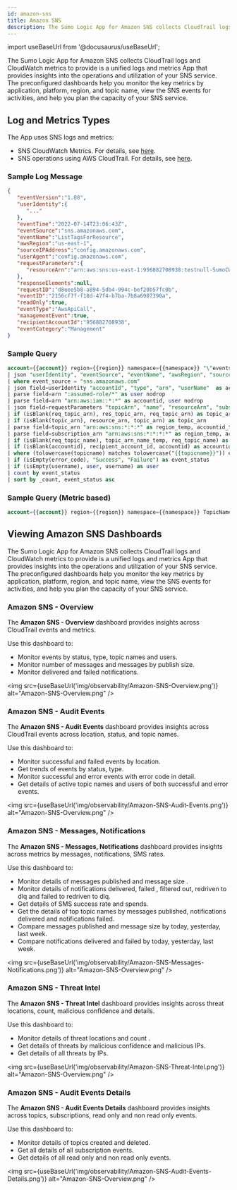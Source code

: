 ```yaml
---
id: amazon-sns
title: Amazon SNS
description: The Sumo Logic App for Amazon SNS collects CloudTrail logs and CloudWatch metrics that provides insight into the operations and utilization of your SNS service.
---
```


import useBaseUrl from '@docusaurus/useBaseUrl';

The Sumo Logic App for Amazon SNS collects CloudTrail logs and CloudWatch metrics to provide is a unified logs and metrics App that provides insights into the operations and utilization of your SNS service. The preconfigured dashboards help you monitor the key metrics by application, platform, region, and topic name, view the SNS events for activities, and help you plan the capacity of your SNS service.


## Log and Metrics Types

The App uses SNS logs and metrics:

* SNS CloudWatch Metrics. For details, see [here](http://docs.aws.amazon.com/AmazonCloudWatch/latest/monitoring/sns-metricscollected.html).
* SNS operations using AWS CloudTrail. For details, see [here](http://docs.aws.amazon.com/sns/latest/dg/logging-using-cloudtrail.html).


### Sample Log Message

```json
{
   "eventVersion":"1.08",
   "userIdentity":{
      "..."
   },
   "eventTime":"2022-07-14T23:06:43Z",
   "eventSource":"sns.amazonaws.com",
   "eventName":"ListTagsForResource",
   "awsRegion":"us-east-1",
   "sourceIPAddress":"config.amazonaws.com",
   "userAgent":"config.amazonaws.com",
   "requestParameters":{
      "resourceArn":"arn:aws:sns:us-east-1:956882708938:testnull-SumoCWEmailSNSTopic-1NV3GQ8XZ4DFY"
   },
   "responseElements":null,
   "requestID":"d8eee5b8-a894-5db4-994c-bef20b57fc0b",
   "eventID":"2156cf7f-f18d-47f4-b7ba-7b8a6907390a",
   "readOnly":true,
   "eventType":"AwsApiCall",
   "managementEvent":true,
   "recipientAccountId":"956882708938",
   "eventCategory":"Management"
}
```



### Sample Query

```sql title="Events By Status"
account={{account}} region={{region}} namespace={{namespace}} "\"eventsource\":\"sns.amazonaws.com\""
| json "userIdentity", "eventSource", "eventName", "awsRegion", "sourceIPAddress", "userAgent", "eventType", "recipientAccountId", "requestParameters", "responseElements", "requestID", "errorCode", "errorMessage" as userIdentity, event_source, event_name, region, src_ip, user_agent, event_type, recipient_account_id, requestParameters, responseElements, request_id, error_code, error_message nodrop
| where event_source = "sns.amazonaws.com"
| json field=userIdentity "accountId", "type", "arn", "userName"  as accountid, type, arn, username nodrop
| parse field=arn ":assumed-role/*" as user nodrop
| parse field=arn "arn:aws:iam::*:*" as accountid, user nodrop
| json field=requestParameters "topicArn", "name", "resourceArn", "subscriptionArn" as req_topic_arn, req_topic_name, resource_arn, subscription_arn  nodrop | json field=responseElements "topicArn" as res_topic_arn nodrop
| if (isBlank(req_topic_arn), res_topic_arn, req_topic_arn) as topic_arn
| if (isBlank(topic_arn), resource_arn, topic_arn) as topic_arn
| parse field=topic_arn "arn:aws:sns:*:*:*" as region_temp, accountid_temp, topic_arn_name_temp nodrop
| parse field=subscription_arn "arn:aws:sns:*:*:*:*" as region_temp, accountid_temp, topic_arn_name_temp, arn_value_temp nodrop
| if (isBlank(req_topic_name), topic_arn_name_temp, req_topic_name) as topicname
| if (isBlank(accountid), recipient_account_id, accountid) as accountid
| where (tolowercase(topicname) matches tolowercase("{{topicname}}")) or isBlank(topicname)
| if (isEmpty(error_code), "Success", "Failure") as event_status
| if (isEmpty(username), user, username) as user
| count by event_status
| sort by _count, event_status asc
```


### Sample Query (Metric based)

```sql title="Messages Published"
account={{account}} region={{region}} namespace={{namespace}} TopicName={{topicname}} metric=NumberOfMessagesPublished Statistic=Sum | sum
```


## Viewing Amazon SNS Dashboards

The Sumo Logic App for Amazon SNS collects CloudTrail logs and CloudWatch metrics to provide is a unified logs and metrics App that provides insights into the operations and utilization of your SNS service. The preconfigured dashboards help you monitor the key metrics by application, platform, region, and topic name, view the SNS events for activities, and help you plan the capacity of your SNS service.


### Amazon SNS - Overview

The **Amazon SNS - Overview** dashboard provides insights across CloudTrail events and metrics.

Use this dashboard to:
* Monitor events by status, type, topic names and  users.
* Monitor number of messages and messages by publish size.
* Monitor delivered and failed notifications.

<img src={useBaseUrl('img/observability/Amazon-SNS-Overview.png')} alt="Amazon-SNS-Overview.png" />

### Amazon SNS - Audit Events  

The **Amazon SNS - Audit Events** dashboard provides insights across CloudTrail events across location, status, and topic names.

Use this dashboard to:

* Monitor successful and failed events by location.
* Get trends of events by status, type.
* Monitor successful and error events with error code in detail.
* Get details of active topic names and users of both successful and error events.

<img src={useBaseUrl('img/observability/Amazon-SNS-Audit-Events.png')} alt="Amazon-SNS-Overview.png" />


### Amazon SNS - Messages, Notifications  

The **Amazon SNS - Messages, Notifications** dashboard provides insights across metrics by messages, notifications, SMS rates.

Use this dashboard to:
* Monitor details of messages published and message size .
* Monitor details of notifications delivered, failed , filtered out, redriven to dlq and failed to redriven to dlq.
* Get details of SMS success rate and spends.
* Get the details of top topic names by messages published, notifications delivered and notifications failed.
* Compare messages published and message size by today, yesterday, last week.  
* Compare notifications delivered and failed by today, yesterday, last week.

<img src={useBaseUrl('img/observability/Amazon-SNS-Messages-Notifications.png')} alt="Amazon-SNS-Overview.png" />



### Amazon SNS - Threat Intel  

The **Amazon SNS - Threat Intel** dashboard provides insights across threat locations, count, malicious confidence and details.

Use this dashboard to:

* Monitor details of threat locations and count .
* Get details of threats by malicious confidence and malicious IPs.
* Get details of all threats by IPs.


<img src={useBaseUrl('img/observability/Amazon-SNS-Threat-Intel.png')} alt="Amazon-SNS-Overview.png" />

### Amazon SNS - Audit Events Details

The **Amazon SNS - Audit Events Details** dashboard provides insights across topics, subscriptions, read only and non read only events.

Use this dashboard to:

* Monitor details of topics created and deleted.
* Get all details of all subscription events.
* Get details of all read only and non read only events.

<img src={useBaseUrl('img/observability/Amazon-SNS-Audit-Events-Details.png')} alt="Amazon-SNS-Overview.png" />
